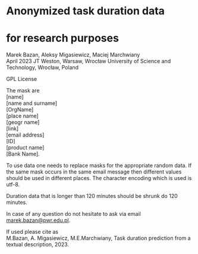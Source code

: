 
# Anonymized task duration data
# for research purposes

Marek Bazan, Aleksy Migasiewicz, Maciej Marchwiany <br>
April 2023 JT Weston, Warsaw, Wrocław University of Science and Technology, Wrocław, Poland<br>


GPL License

The mask are<br>
[name]<br>
[name and surname]<br>
[OrgName]<br>
[place name]<br>
[geogr name]<br>
[link]<br>
[email address]<br>
[ID]<br>
[product name]<br>
[Bank Name].<br>

To use data one needs to replace masks for the appropriate random data. If the same mask occurs in the same email message then
different values should be used in different places. The character encoding which is used is utf-8.

Duration data that is longer than 120 minutes should be shrunk do 120 minutes.

In case of any question do not hesitate to ask via email marek.bazan@pwr.edu.pl.

If used please cite as <br>
M.Bazan, A. Migasiewicz, M.E.Marchwiany, Task duration prediction from a textual description, 2023.
